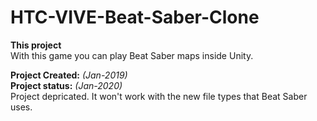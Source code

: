 # HTC-VIVE-Beat-Saber-Clone

**This project** <br>
With this game you can play Beat Saber maps inside Unity.

**Project Created:** *(Jan-2019)* <br>
**Project status:** *(Jan-2020)* <br>
Project depricated.
It won't work with the new file types that Beat Saber uses.
